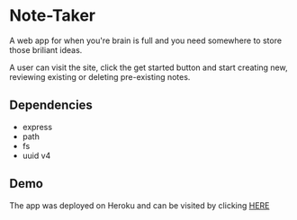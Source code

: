 # Note-Taker

A web app for when you're brain is full and you need somewhere to store those briliant ideas. 

A user can visit the site, click the get started button and start creating new, reviewing existing or deleting pre-existing notes.

## Dependencies
* express
* path
* fs
* uuid v4

## Demo

The app was deployed on Heroku and can be visited by clicking [HERE](https://notetakerhwapp.herokuapp.com/)
